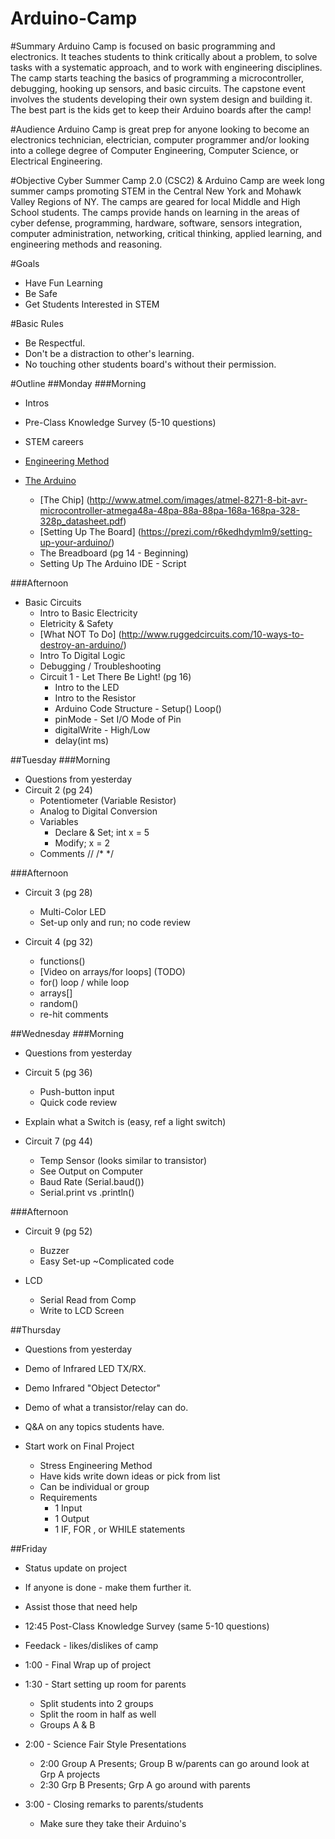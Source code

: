 Arduino-Camp
============

#Summary
Arduino Camp is focused on basic programming and electronics. It teaches students to think critically about a problem, to solve tasks with a systematic approach, and to work with engineering disciplines. The camp starts teaching the basics of programming a microcontroller, debugging, hooking up sensors, and basic circuits. The capstone event involves the students developing their own system design and building it. The best part is the kids get to keep their Arduino boards after the camp! 

#Audience
Arduino Camp is great prep for anyone looking to become an electronics technician, electrician, computer programmer and/or looking into a college degree of Computer Engineering, Computer Science, or Electrical Engineering.

#Objective
Cyber Summer Camp 2.0 (CSC2) & Arduino Camp are week long summer camps promoting STEM in the Central New York and Mohawk Valley Regions of NY. The camps are geared for local Middle and High School students. The camps provide hands on learning in the areas of cyber defense, programming, hardware, software, sensors integration, computer administration, networking, critical thinking, applied learning, and engineering methods and reasoning.

#Goals
- Have Fun Learning
- Be Safe
- Get Students Interested in STEM

#Basic Rules
- Be Respectful.
- Don't be a distraction to other's learning.
- No touching other students board's without their permission.

#Outline
##Monday
###Morning
- Intros
- Pre-Class Knowledge Survey (5-10 questions)
- STEM careers
- [Engineering Method](https://prezi.com/jdhol8z_zskh/engineering-method/ "Pressi")

- [The Arduino](https://www.youtube.com/watch?v=CqrQmQqpHXc "YouTube")
  - [The Chip] (http://www.atmel.com/images/atmel-8271-8-bit-avr-microcontroller-atmega48a-48pa-88a-88pa-168a-168pa-328-328p_datasheet.pdf)
  - [Setting Up The Board] (https://prezi.com/r6kedhdymlm9/setting-up-your-arduino/)
  - The Breadboard (pg 14 - Beginning)
  - Setting Up The Arduino IDE - Script

###Afternoon
- Basic Circuits
  - Intro to Basic Electricity
  - Eletricity  & Safety
  - [What NOT To Do] (http://www.ruggedcircuits.com/10-ways-to-destroy-an-arduino/)
  - Intro To Digital Logic
  - Debugging / Troubleshooting
  - Circuit 1 - Let There Be Light! (pg 16)
    - Intro to the LED
    - Intro to the Resistor
    - Arduino Code Structure - Setup() Loop()
    - pinMode - Set I/O Mode of Pin
    - digitalWrite - High/Low
    - delay(int ms)

##Tuesday
###Morning
- Questions from yesterday
- Circuit 2 (pg 24)
  - Potentiometer (Variable Resistor)
  - Analog to Digital Conversion
  - Variables
    - Declare & Set; int x = 5
    - Modify; x = 2
  - Comments // /* */ 

###Afternoon
- Circuit 3 (pg 28)
  - Multi-Color LED
  - Set-up only and run; no code review

- Circuit 4 (pg 32)
  - functions()
  - [Video on arrays/for loops] (TODO)
  - for() loop / while loop
  - arrays[] 
  - random()
  - re-hit comments


##Wednesday
###Morning
- Questions from yesterday
- Circuit 5 (pg 36)
  - Push-button input
  - Quick code review
- Explain what a Switch is (easy, ref a light switch)


- Circuit 7 (pg 44)
  - Temp Sensor (looks similar to transistor)
  - See Output on Computer
  - Baud Rate (Serial.baud())
  - Serial.print vs .println()

###Afternoon
- Circuit 9 (pg 52)
  - Buzzer
  - Easy Set-up ~Complicated code

- LCD
  - Serial Read from Comp
  - Write to LCD Screen

##Thursday
- Questions from yesterday
- Demo of Infrared LED TX/RX.
- Demo Infrared "Object Detector"
- Demo of what a transistor/relay can do.
- Q&A on any topics students have.

- Start work on Final Project
  - Stress Engineering Method
  - Have kids write down ideas or pick from list
  - Can be individual or group
  - Requirements
    - 1 Input
    - 1 Output
    - 1 IF, FOR , or WHILE statements

##Friday
- Status update on project
- If anyone is done - make them further it.
- Assist those that need help

- 12:45 Post-Class Knowledge Survey (same 5-10 questions)
- Feedack - likes/dislikes of camp
- 1:00 - Final Wrap up of project
- 1:30 - Start setting up room for parents
  - Split students into 2 groups
  - Split the room in half as well
  - Groups A & B
- 2:00 - Science Fair Style Presentations
  - 2:00 Group A Presents; Group B w/parents can go around look at Grp A projects
  - 2:30 Grp B Presents; Grp A go around with parents
- 3:00 - Closing remarks to parents/students
  - Make sure they take their Arduino's

